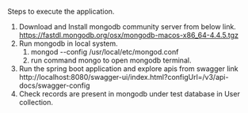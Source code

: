 Steps to execute the application.
1.  Download and Install mongodb community server from below link.
    https://fastdl.mongodb.org/osx/mongodb-macos-x86_64-4.4.5.tgz
2.  Run mongodb in local system.
    1.  mongod --config /usr/local/etc/mongod.conf
    2.  run command mongo to open mongodb terminal.
3.  Run the spring boot application and explore apis from swagger link http://localhost:8080/swagger-ui/index.html?configUrl=/v3/api-docs/swagger-config
4.  Check records are present in mongodb under test database in User collection.
        
    